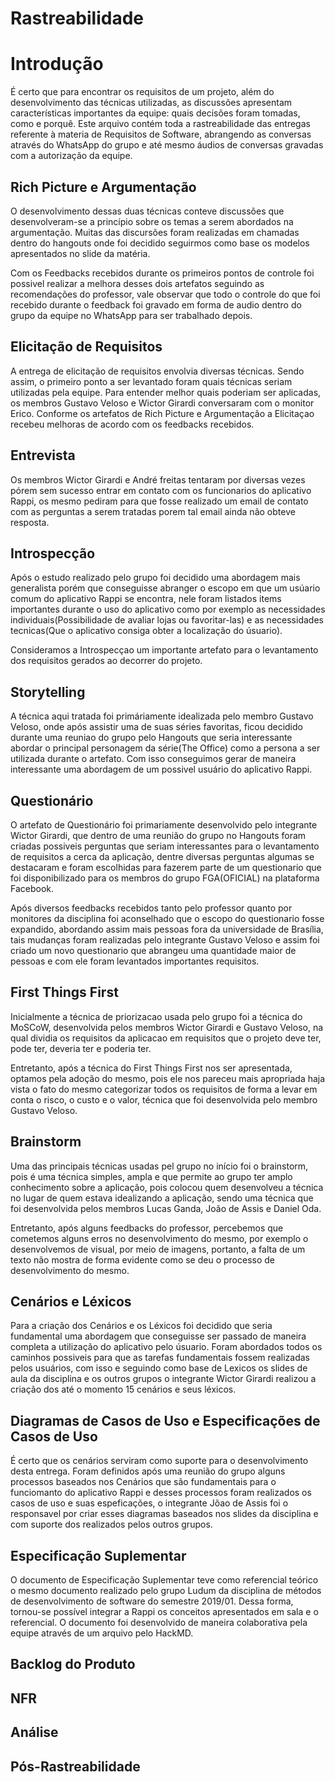 # Rastreabilidade

# Introdução

É certo que para encontrar os requisitos de um projeto, além do desenvolvimento das técnicas utilizadas, as discussões apresentam características importantes da equipe: quais decisões foram tomadas, como e porquê. Este arquivo contém toda a rastreabilidade das entregas referente à materia de Requisitos de Software, abrangendo as conversas através do WhatsApp do grupo e até mesmo áudios de conversas gravadas com a autorização da equipe.

## Rich Picture e Argumentação

O desenvolvimento dessas duas técnicas conteve discussões que desenvolveram-se a princípio sobre os temas a serem abordados na argumentação. Muitas das discursões foram realizadas em chamadas dentro do hangouts onde foi decidido seguirmos como base os modelos apresentados no slide da matéria.

Com os Feedbacks recebidos durante os primeiros pontos de controle foi possivel realizar a melhora desses dois artefatos seguindo as recomendações do professor, vale observar que todo o controle do que foi recebido durante o feedback foi gravado em forma de audio dentro do grupo da equipe no WhatsApp para ser trabalhado depois.

## Elicitação de Requisitos

A entrega de elicitação de requisitos envolvia diversas técnicas. Sendo assim, o primeiro ponto a ser levantado foram quais técnicas seriam utilizadas pela equipe. Para entender melhor quais poderiam ser aplicadas, os membros Gustavo Veloso e Wictor Girardi conversaram com o monitor Erico.
Conforme os artefatos de Rich Picture e Argumentação a Elicitaçao recebeu melhoras de acordo com os feedbacks recebidos.

## Entrevista

Os membros Wictor Girardi e André freitas tentaram por diversas vezes pórem sem sucesso entrar em contato com os funcionarios do aplicativo Rappi, os mesmo pediram para que fosse realizado um email de contato com as perguntas a serem tratadas porem tal email ainda não obteve resposta.

## Introspecção

Após o estudo realizado pelo grupo foi decidido uma abordagem mais generalista porém que conseguisse abranger o escopo em que um usúario comum do aplicativo Rappi se encontra, nele foram listados items importantes durante o uso do aplicativo como por exemplo as necessidades individuais(Possibilidade de avaliar lojas ou favoritar-las) e as necessidades tecnicas(Que o aplicativo consiga obter a localização do úsuario). 

Consideramos a Introspecçao um importante artefato para o levantamento dos requisitos gerados ao decorrer do projeto.

## Storytelling

A técnica aqui tratada foi primáriamente idealizada pelo membro Gustavo Veloso, onde após assistir uma de suas séries favoritas, ficou decidido durante uma reuniao do grupo pelo Hangouts que seria interessante abordar o principal personagem da série(The Office) como a persona a ser utilizada durante o artefato. Com isso conseguimos gerar de maneira interessante uma abordagem de um possivel usuário do aplicativo Rappi.

## Questionário

O artefato de Questionário foi primariamente desenvolvido pelo integrante Wictor Girardi, que dentro de uma reunião do grupo no Hangouts foram criadas possiveis perguntas que seriam interessantes para o levantamento de requisitos a cerca da aplicação, dentre diversas perguntas algumas se destacaram e foram escolhidas para fazerem parte de um questionario que foi disponibilizado para os membros do grupo FGA(OFICIAL) na plataforma Facebook.

Após diversos feedbacks recebidos tanto pelo professor quanto por monitores da disciplina foi aconselhado que o escopo do questionario fosse expandido, abordando assim mais pessoas fora da universidade de Brasília, tais mudanças foram realizadas pelo integrante Gustavo Veloso e assim foi criado um novo questionario que abrangeu uma quantidade maior de pessoas e com ele foram levantados importantes requisitos.


## First Things First

Inicialmente a técnica de priorizacao usada pelo grupo foi a técnica do MoSCoW, desenvolvida pelos membros Wictor Girardi e Gustavo Veloso, na qual dividia os requisitos da aplicacao em requisitos que o projeto deve ter, pode ter, deveria ter e poderia ter.

Entretanto, após a técnica do First Things First nos ser apresentada, optamos pela adoção do mesmo, pois ele nos pareceu mais apropriada haja vista o fato do mesmo categorizar todos os requisitos de forma a levar em conta o risco, o custo e o valor, técnica que foi desenvolvida pelo membro Gustavo Veloso.

## Brainstorm

Uma das principais técnicas usadas pel grupo no início foi o brainstorm, pois é uma técnica simples, ampla e que permite ao grupo ter amplo conhecimento sobre a aplicação, pois colocou quem desenvolveu a técnica no lugar de quem estava idealizando a aplicação, sendo uma técnica que foi desenvolvida pelos membros Lucas Ganda, João de Assis e Daniel Oda.

Entretanto, após alguns feedbacks do professor, percebemos que cometemos alguns erros no desenvolvimento do mesmo, por exemplo o desenvolvemos de visual, por meio de imagens, portanto, a falta de um texto não mostra de forma evidente como se deu o processo de desenvolvimento do mesmo.

## Cenários e Léxicos

Para a criação dos Cenários e os Léxicos foi decidido que seria fundamental uma abordagem que conseguisse ser passado de maneira completa a utilização do aplicativo pelo úsuario. Foram abordados todos os caminhos possiveis para que as tarefas fundamentais fossem realizadas pelos usuários, com isso e seguindo como base de Lexicos os slides de aula da disciplina e os outros grupos o integrante Wictor Girardi realizou a criação dos até o momento 15 cenários e seus léxicos.

## Diagramas de Casos de Uso e Especificações de Casos de Uso

É certo que os cenários serviram como suporte para o desenvolvimento desta entrega. Foram definidos após uma reunião do grupo alguns processos baseados nos Cenários que são fundamentais para o funciomanto do aplicativo Rappi e desses processos foram realizados os casos de uso e suas espeficações, o integrante Jõao de Assis foi o responsavel por criar esses diagramas baseados nos slides da disciplina e com suporte dos realizados pelos outros grupos.

## Especificação Suplementar

O documento de Especificação Suplementar teve como referencial teórico o mesmo documento realizado pelo grupo Ludum da disciplina de métodos de desenvolvimento de software do semestre 2019/01. Dessa forma, tornou-se possível integrar a Rappi os conceitos apresentados em sala e o referencial. O documento foi desenvolvido de maneira colaborativa pela equipe através de um arquivo pelo HackMD.

## Backlog do Produto


## NFR


## Análise


## Pós-Rastreabilidade

